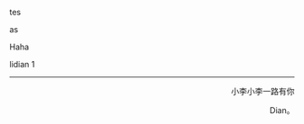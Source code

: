 tes



as 


Haha

lidian 1





------

<p align="right" color="orange">	小李小李一路有你</p><p align="right" color="orange">	Dian。</p>	


